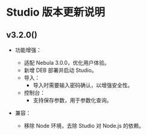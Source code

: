 # Studio 版本更新说明

## v3.2.0()

- 功能增强：
  - 适配 Nebula 3.0.0，优化用户体验。
  - 新增 DEB 部署并启动 Studio。
  - 导入：
    - 导入时需要输入密码确认，以增强安全性。
  - 控制台：
    - 支持保存参数，用于参数化查询。

- 兼容：
  - 移除 Node 环境，去除 Studio 对 Node.js 的依赖。